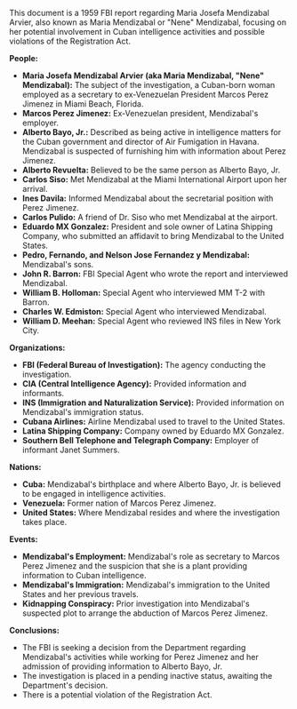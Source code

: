 This document is a 1959 FBI report regarding Maria Josefa Mendizabal Arvier, also known as Maria Mendizabal or "Nene" Mendizabal, focusing on her potential involvement in Cuban intelligence activities and possible violations of the Registration Act.

**People:**

*   **Maria Josefa Mendizabal Arvier (aka Maria Mendizabal, "Nene" Mendizabal):** The subject of the investigation, a Cuban-born woman employed as a secretary to ex-Venezuelan President Marcos Perez Jimenez in Miami Beach, Florida.
*   **Marcos Perez Jimenez:** Ex-Venezuelan president, Mendizabal's employer.
*   **Alberto Bayo, Jr.:** Described as being active in intelligence matters for the Cuban government and director of Air Fumigation in Havana. Mendizabal is suspected of furnishing him with information about Perez Jimenez.
*   **Alberto Revuelta:** Believed to be the same person as Alberto Bayo, Jr.
*   **Carlos Siso:** Met Mendizabal at the Miami International Airport upon her arrival.
*   **Ines Davila:** Informed Mendizabal about the secretarial position with Perez Jimenez.
*   **Carlos Pulido:** A friend of Dr. Siso who met Mendizabal at the airport.
*   **Eduardo MX Gonzalez:** President and sole owner of Latina Shipping Company, who submitted an affidavit to bring Mendizabal to the United States.
*   **Pedro, Fernando, and Nelson Jose Fernandez y Mendizabal:** Mendizabal's sons.
*   **John R. Barron:** FBI Special Agent who wrote the report and interviewed Mendizabal.
*   **William B. Holloman:** Special Agent who interviewed MM T-2 with Barron.
*   **Charles W. Edmiston:** Special Agent who interviewed Mendizabal.
*   **William D. Meehan:** Special Agent who reviewed INS files in New York City.

**Organizations:**

*   **FBI (Federal Bureau of Investigation):** The agency conducting the investigation.
*   **CIA (Central Intelligence Agency):** Provided information and informants.
*   **INS (Immigration and Naturalization Service):** Provided information on Mendizabal's immigration status.
*   **Cubana Airlines:** Airline Mendizabal used to travel to the United States.
*   **Latina Shipping Company:** Company owned by Eduardo MX Gonzalez.
*   **Southern Bell Telephone and Telegraph Company:** Employer of informant Janet Summers.

**Nations:**

*   **Cuba:** Mendizabal's birthplace and where Alberto Bayo, Jr. is believed to be engaged in intelligence activities.
*   **Venezuela:** Former nation of Marcos Perez Jimenez.
*   **United States:** Where Mendizabal resides and where the investigation takes place.

**Events:**

*   **Mendizabal's Employment:** Mendizabal's role as secretary to Marcos Perez Jimenez and the suspicion that she is a plant providing information to Cuban intelligence.
*   **Mendizabal's Immigration:** Mendizabal's immigration to the United States and her previous travels.
*   **Kidnapping Conspiracy:** Prior investigation into Mendizabal's suspected plot to arrange the abduction of Marcos Perez Jimenez.

**Conclusions:**

*   The FBI is seeking a decision from the Department regarding Mendizabal's activities while working for Perez Jimenez and her admission of providing information to Alberto Bayo, Jr.
*   The investigation is placed in a pending inactive status, awaiting the Department's decision.
*   There is a potential violation of the Registration Act.
